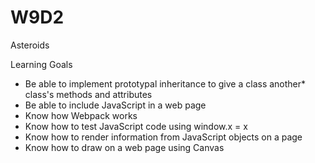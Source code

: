 # W9D2

Asteroids

Learning Goals

* Be able to implement prototypal inheritance to give a class another* class's methods and attributes
* Be able to include JavaScript in a web page
* Know how Webpack works
* Know how to test JavaScript code using window.x = x
* Know how to render information from JavaScript objects on a page
* Know how to draw on a web page using Canvas